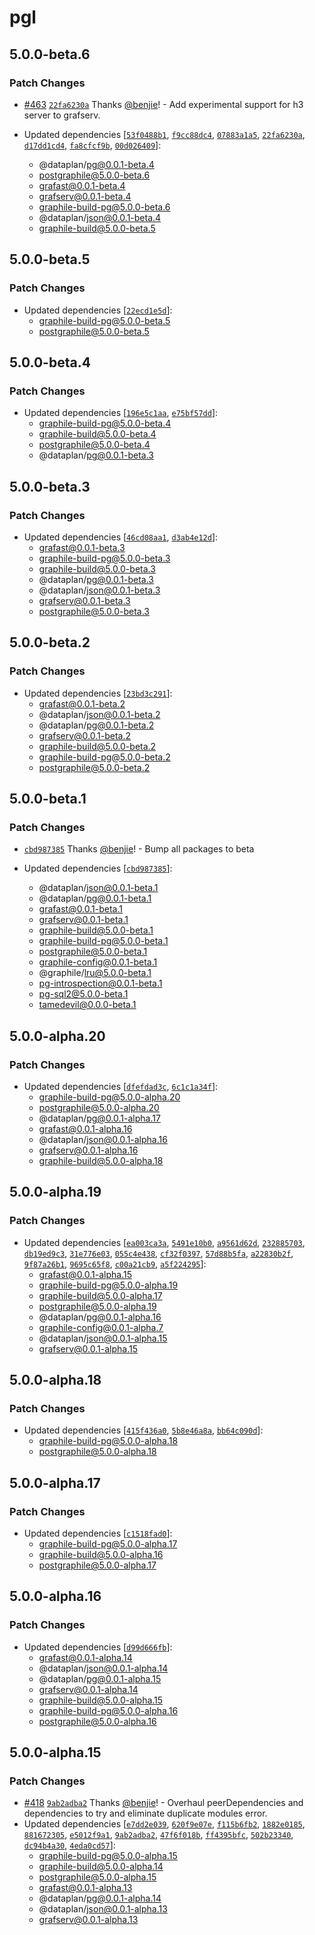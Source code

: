 # pgl

## 5.0.0-beta.6

### Patch Changes

- [#463](https://github.com/benjie/crystal/pull/463)
  [`22fa6230a`](https://github.com/benjie/crystal/commit/22fa6230aa7c7271e5360e619ec9e1f52c6ea49c)
  Thanks [@benjie](https://github.com/benjie)! - Add experimental support for h3
  server to grafserv.

- Updated dependencies
  [[`53f0488b1`](https://github.com/benjie/crystal/commit/53f0488b1c060fe9f5dfcd67ad5c0bd932a4b7aa),
  [`f9cc88dc4`](https://github.com/benjie/crystal/commit/f9cc88dc442d371aee154a28d4e63c6da39f6b2e),
  [`07883a1a5`](https://github.com/benjie/crystal/commit/07883a1a5eac63bdc0541d6a2b562fc97342c439),
  [`22fa6230a`](https://github.com/benjie/crystal/commit/22fa6230aa7c7271e5360e619ec9e1f52c6ea49c),
  [`d17dd1cd4`](https://github.com/benjie/crystal/commit/d17dd1cd47d6cb125fbc84c38a8c004857e1bdd2),
  [`fa8cfcf9b`](https://github.com/benjie/crystal/commit/fa8cfcf9b4ce0c3e12511f3f6392051924a719e5),
  [`00d026409`](https://github.com/benjie/crystal/commit/00d0264090f90914eac881b34918fa3370782adc)]:
  - @dataplan/pg@0.0.1-beta.4
  - postgraphile@5.0.0-beta.6
  - grafast@0.0.1-beta.4
  - grafserv@0.0.1-beta.4
  - graphile-build-pg@5.0.0-beta.6
  - @dataplan/json@0.0.1-beta.4
  - graphile-build@5.0.0-beta.5

## 5.0.0-beta.5

### Patch Changes

- Updated dependencies
  [[`22ecd1e5d`](https://github.com/benjie/crystal/commit/22ecd1e5de1dcd094be3085cba56b705446413f9)]:
  - graphile-build-pg@5.0.0-beta.5
  - postgraphile@5.0.0-beta.5

## 5.0.0-beta.4

### Patch Changes

- Updated dependencies
  [[`196e5c1aa`](https://github.com/benjie/crystal/commit/196e5c1aab52dbe2a069d0a15b9e4931523fd2dd),
  [`e75bf57dd`](https://github.com/benjie/crystal/commit/e75bf57ddb20d20c86dba880cbb1970ec6a875af)]:
  - graphile-build-pg@5.0.0-beta.4
  - graphile-build@5.0.0-beta.4
  - postgraphile@5.0.0-beta.4
  - @dataplan/pg@0.0.1-beta.3

## 5.0.0-beta.3

### Patch Changes

- Updated dependencies
  [[`46cd08aa1`](https://github.com/benjie/crystal/commit/46cd08aa13e3bac4d186c72c6ce24997f37658af),
  [`d3ab4e12d`](https://github.com/benjie/crystal/commit/d3ab4e12d5bf0dc1c0364c603585175fa4d94d34)]:
  - grafast@0.0.1-beta.3
  - graphile-build-pg@5.0.0-beta.3
  - graphile-build@5.0.0-beta.3
  - @dataplan/pg@0.0.1-beta.3
  - @dataplan/json@0.0.1-beta.3
  - grafserv@0.0.1-beta.3
  - postgraphile@5.0.0-beta.3

## 5.0.0-beta.2

### Patch Changes

- Updated dependencies
  [[`23bd3c291`](https://github.com/benjie/crystal/commit/23bd3c291246aebf27cf2784f40fc948485f43c9)]:
  - grafast@0.0.1-beta.2
  - @dataplan/json@0.0.1-beta.2
  - @dataplan/pg@0.0.1-beta.2
  - grafserv@0.0.1-beta.2
  - graphile-build@5.0.0-beta.2
  - graphile-build-pg@5.0.0-beta.2
  - postgraphile@5.0.0-beta.2

## 5.0.0-beta.1

### Patch Changes

- [`cbd987385`](https://github.com/benjie/crystal/commit/cbd987385f99bd1248bc093ac507cc2f641ba3e8)
  Thanks [@benjie](https://github.com/benjie)! - Bump all packages to beta

- Updated dependencies
  [[`cbd987385`](https://github.com/benjie/crystal/commit/cbd987385f99bd1248bc093ac507cc2f641ba3e8)]:
  - @dataplan/json@0.0.1-beta.1
  - @dataplan/pg@0.0.1-beta.1
  - grafast@0.0.1-beta.1
  - grafserv@0.0.1-beta.1
  - graphile-build@5.0.0-beta.1
  - graphile-build-pg@5.0.0-beta.1
  - postgraphile@5.0.0-beta.1
  - graphile-config@0.0.1-beta.1
  - @graphile/lru@5.0.0-beta.1
  - pg-introspection@0.0.1-beta.1
  - pg-sql2@5.0.0-beta.1
  - tamedevil@0.0.0-beta.1

## 5.0.0-alpha.20

### Patch Changes

- Updated dependencies
  [[`dfefdad3c`](https://github.com/benjie/crystal/commit/dfefdad3cd5a99c36d47eb0bddd914bab4ca9a1f),
  [`6c1c1a34f`](https://github.com/benjie/crystal/commit/6c1c1a34f674bf4ef3b13dadebb4e13c422c940e)]:
  - graphile-build-pg@5.0.0-alpha.20
  - postgraphile@5.0.0-alpha.20
  - @dataplan/pg@0.0.1-alpha.17
  - grafast@0.0.1-alpha.16
  - @dataplan/json@0.0.1-alpha.16
  - grafserv@0.0.1-alpha.16
  - graphile-build@5.0.0-alpha.18

## 5.0.0-alpha.19

### Patch Changes

- Updated dependencies
  [[`ea003ca3a`](https://github.com/benjie/crystal/commit/ea003ca3a8f68fb87dca603582e47981ed033996),
  [`5491e10b0`](https://github.com/benjie/crystal/commit/5491e10b0f1629e607e7385985315169e156071d),
  [`a9561d62d`](https://github.com/benjie/crystal/commit/a9561d62d54a6a1331d64b32e4cf3d162ad67a55),
  [`232885703`](https://github.com/benjie/crystal/commit/232885703dd577f71488fd1fc5a02e852a96d446),
  [`db19ed9c3`](https://github.com/benjie/crystal/commit/db19ed9c39f08b537f3bf316d1cf9bb39cee2603),
  [`31e776e03`](https://github.com/benjie/crystal/commit/31e776e03ad0829e0ded52e32be789578dcf8d4f),
  [`055c4e438`](https://github.com/benjie/crystal/commit/055c4e43888c007706db7079edd89d6def9b318d),
  [`cf32f0397`](https://github.com/benjie/crystal/commit/cf32f0397f7a47509df9876112275f1ad135e8f2),
  [`57d88b5fa`](https://github.com/benjie/crystal/commit/57d88b5fa3ed296210c1fcb223452213fd57985b),
  [`a22830b2f`](https://github.com/benjie/crystal/commit/a22830b2f293b50a244ac18e1601d7579b450c7d),
  [`9f87a26b1`](https://github.com/benjie/crystal/commit/9f87a26b10e5539aa88cfd9909e265513e941fd5),
  [`9695c65f8`](https://github.com/benjie/crystal/commit/9695c65f8dbad807de683a70f5f663af2d3b35f0),
  [`c00a21cb9`](https://github.com/benjie/crystal/commit/c00a21cb9e9dd80a8b69228746bd7973da21facc),
  [`a5f224295`](https://github.com/benjie/crystal/commit/a5f22429501f9e13f0490d25500ca7a8403babc7)]:
  - grafast@0.0.1-alpha.15
  - graphile-build-pg@5.0.0-alpha.19
  - graphile-build@5.0.0-alpha.17
  - postgraphile@5.0.0-alpha.19
  - @dataplan/pg@0.0.1-alpha.16
  - graphile-config@0.0.1-alpha.7
  - @dataplan/json@0.0.1-alpha.15
  - grafserv@0.0.1-alpha.15

## 5.0.0-alpha.18

### Patch Changes

- Updated dependencies
  [[`415f436a0`](https://github.com/benjie/crystal/commit/415f436a04d42ba7d7a51457f99e8d8e6baee051),
  [`5b8e46a8a`](https://github.com/benjie/crystal/commit/5b8e46a8a868d68290d0f274934593a23b5bb25e),
  [`bb64c090d`](https://github.com/benjie/crystal/commit/bb64c090d1094875ec51a8577a000cb4f796e197)]:
  - graphile-build-pg@5.0.0-alpha.18
  - postgraphile@5.0.0-alpha.18

## 5.0.0-alpha.17

### Patch Changes

- Updated dependencies
  [[`c1518fad0`](https://github.com/benjie/crystal/commit/c1518fad093dc53c033866541f378878aab69b5c)]:
  - graphile-build-pg@5.0.0-alpha.17
  - graphile-build@5.0.0-alpha.16
  - postgraphile@5.0.0-alpha.17

## 5.0.0-alpha.16

### Patch Changes

- Updated dependencies
  [[`d99d666fb`](https://github.com/benjie/crystal/commit/d99d666fb234eb02dd196610995fa480c596242a)]:
  - grafast@0.0.1-alpha.14
  - @dataplan/json@0.0.1-alpha.14
  - @dataplan/pg@0.0.1-alpha.15
  - grafserv@0.0.1-alpha.14
  - graphile-build@5.0.0-alpha.15
  - graphile-build-pg@5.0.0-alpha.16
  - postgraphile@5.0.0-alpha.16

## 5.0.0-alpha.15

### Patch Changes

- [#418](https://github.com/benjie/crystal/pull/418)
  [`9ab2adba2`](https://github.com/benjie/crystal/commit/9ab2adba2c146b5d1bc91bbb2f25e4645ed381de)
  Thanks [@benjie](https://github.com/benjie)! - Overhaul peerDependencies and
  dependencies to try and eliminate duplicate modules error.
- Updated dependencies
  [[`e7dd2e039`](https://github.com/benjie/crystal/commit/e7dd2e039769958d59a83ec3b164cad063c82500),
  [`620f9e07e`](https://github.com/benjie/crystal/commit/620f9e07ec6f4d66a8dc01ed6bb054a75f7b1c8b),
  [`f115b6fb2`](https://github.com/benjie/crystal/commit/f115b6fb2338212688ccdbc3aeef77416058a2f7),
  [`1882e0185`](https://github.com/benjie/crystal/commit/1882e018576adf69bcae8a999224cb4d5e62a3e1),
  [`881672305`](https://github.com/benjie/crystal/commit/88167230578393e3b24a364f0d673e36c5cb088d),
  [`e5012f9a1`](https://github.com/benjie/crystal/commit/e5012f9a1901af63e1703ea4d717e8a22544f5e7),
  [`9ab2adba2`](https://github.com/benjie/crystal/commit/9ab2adba2c146b5d1bc91bbb2f25e4645ed381de),
  [`47f6f018b`](https://github.com/benjie/crystal/commit/47f6f018b11761cbfaa63d709edc0e3f4f9a9924),
  [`ff4395bfc`](https://github.com/benjie/crystal/commit/ff4395bfc6e6b2fb263f644dae1e984c52dd84b9),
  [`502b23340`](https://github.com/benjie/crystal/commit/502b233401975637bc0d516af78721b37f6f9b7b),
  [`dc94b4a30`](https://github.com/benjie/crystal/commit/dc94b4a3003a2fbe1d76e17bb519092fa134243a),
  [`4eda0cd57`](https://github.com/benjie/crystal/commit/4eda0cd572274febad696ebb5a89472a981f8212)]:
  - graphile-build-pg@5.0.0-alpha.15
  - graphile-build@5.0.0-alpha.14
  - postgraphile@5.0.0-alpha.15
  - grafast@0.0.1-alpha.13
  - @dataplan/pg@0.0.1-alpha.14
  - @dataplan/json@0.0.1-alpha.13
  - grafserv@0.0.1-alpha.13
